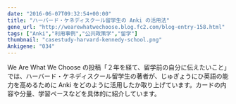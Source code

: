 ```yaml
---
date: "2016-06-07T09:32:54+00:00"
title: "ハーバード・ケネディスクール留学生の Anki の活用法"
gene_url: "http://wearewhatwechoose.blog.fc2.com/blog-entry-158.html"
tags: ["Anki","利用事例","公共政策学","留学"]
thumbnail: "casestudy-harvard-kennedy-school.png"
Ankigene: "034"
---
```

We Are What We Choose の投稿「２年を経て、留学前の自分に伝えたいこと」では、ハーバード・ケネディスクール留学生の著者が、じゅぎょうにひ英語の能力を高めるために Anki をどのように活用したか取り上げています。カードの内容や分量、学習ペースなどを具体的に紹介しています。
